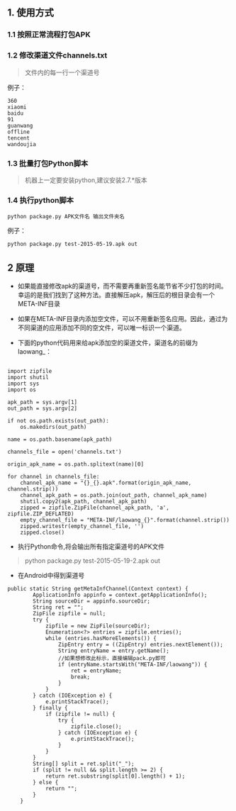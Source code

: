 ## 1. 使用方式

### 1.1 按照正常流程打包APK

### 1.2 修改渠道文件channels.txt
> 文件内的每一行一个渠道号

例子：
```
360
xiaomi
baidu
91
guanwang
offline
tencent
wandoujia
```

### 1.3 批量打包Python脚本

> 机器上一定要安装python,建议安装2.7.*版本

### 1.4 执行python脚本

```
python package.py APK文件名 输出文件夹名
```

例子：

```
python package.py test-2015-05-19.apk out
```

## 2 原理

* 如果能直接修改apk的渠道号，而不需要再重新签名能节省不少打包的时间。幸运的是我们找到了这种方法。直接解压apk，解压后的根目录会有一个META-INF目录

* 如果在META-INF目录内添加空文件，可以不用重新签名应用。因此，通过为不同渠道的应用添加不同的空文件，可以唯一标识一个渠道。

* 下面的python代码用来给apk添加空的渠道文件，渠道名的前缀为laowang_：


```

import zipfile
import shutil
import sys
import os

apk_path = sys.argv[1]
out_path = sys.argv[2]

if not os.path.exists(out_path):
    os.makedirs(out_path)

name = os.path.basename(apk_path)

channels_file = open('channels.txt')

origin_apk_name = os.path.splitext(name)[0]

for channel in channels_file:
    channel_apk_name = "{}_{}.apk".format(origin_apk_name, channel.strip())
    channel_apk_path = os.path.join(out_path, channel_apk_name)
    shutil.copy2(apk_path, channel_apk_path)
    zipped = zipfile.ZipFile(channel_apk_path, 'a', zipfile.ZIP_DEFLATED)
    empty_channel_file = "META-INF/laowang_{}".format(channel.strip())
    zipped.writestr(empty_channel_file, '')
    zipped.close()
```

* 执行Python命令,将会输出所有指定渠道号的APK文件

> python package.py test-2015-05-19-2.apk out

* 在Android中得到渠道号

```
public static String getMetaInfChannel(Context context) {
        ApplicationInfo appinfo = context.getApplicationInfo();
        String sourceDir = appinfo.sourceDir;
        String ret = "";
        ZipFile zipfile = null;
        try {
            zipfile = new ZipFile(sourceDir);
            Enumeration<?> entries = zipfile.entries();
            while (entries.hasMoreElements()) {
                ZipEntry entry = ((ZipEntry) entries.nextElement());
                String entryName = entry.getName();
                //如果想修改此标示，直接编辑pack.py即可
                if (entryName.startsWith("META-INF/laowang")) {
                    ret = entryName;
                    break;
                }
            }
        } catch (IOException e) {
            e.printStackTrace();
        } finally {
            if (zipfile != null) {
                try {
                    zipfile.close();
                } catch (IOException e) {
                    e.printStackTrace();
                }
            }
        }
        String[] split = ret.split("_");
        if (split != null && split.length >= 2) {
            return ret.substring(split[0].length() + 1);
        } else {
            return "";
        }
    }
```